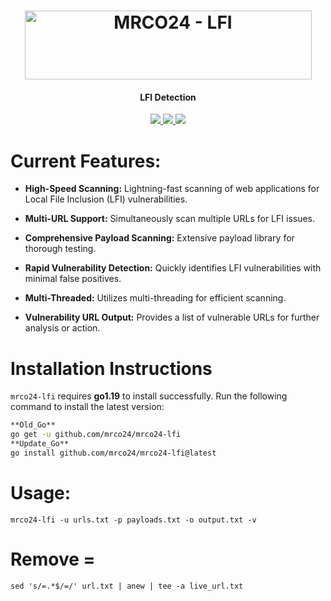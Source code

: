 <h1 align="center">
<a href="https://cooltext.com"><img src="https://images.cooltext.com/5678562.png" width="459" height="110" alt="MRCO24 - LFI" /></a>
</h1>
<h4 align="center">LFI Detection</h4>
<p align="center">
  <a href="https://github.com/mrco24/mrco24-lfi">
    <img src="https://img.shields.io/badge/Mrco24-Lfi_Detection-green">
  </a>
   <a href="https://github.com/mrco24/mrco24-lf">
    <img src="https://img.shields.io/static/v1?label=Update&message=V1.0&color=green">
  </a>
  <a href="https://twitter.com/mrco24">
      <img src="https://img.shields.io/twitter/follow/mrco24?style=social">
  </a>
</p>

# Current Features:

- **High-Speed Scanning:** Lightning-fast scanning of web applications for Local File Inclusion (LFI) vulnerabilities.

- **Multi-URL Support:** Simultaneously scan multiple URLs for LFI issues.

- **Comprehensive Payload Scanning:** Extensive payload library for thorough testing.

- **Rapid Vulnerability Detection:** Quickly identifies LFI vulnerabilities with minimal false positives.

- **Multi-Threaded:** Utilizes multi-threading for efficient scanning.

- **Vulnerability URL Output:** Provides a list of vulnerable URLs for further analysis or action.
  

# Installation Instructions


`mrco24-lfi` requires **go1.19** to install successfully. Run the following command to install the latest version: 

```sh
**Old_Go**
go get -u github.com/mrco24/mrco24-lfi
**Update_Go**
go install github.com/mrco24/mrco24-lfi@latest
```
# Usage:
```
mrco24-lfi -u urls.txt -p payloads.txt -o output.txt -v
```
# Remove =
```
sed 's/=.*$/=/' url.txt | anew | tee -a live_url.txt
```







